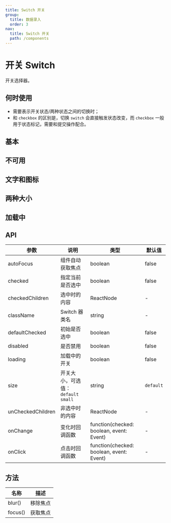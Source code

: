 ```yaml
---
title: Switch 开关
group:
  title: 数据录入
  order: 3
nav:
  title: Switch 开关
  path: /components
---
```


# 开关 Switch

开关选择器。

## 何时使用

- 需要表示开关状态/两种状态之间的切换时；
- 和 `checkbox` 的区别是，切换 `switch` 会直接触发状态改变，而 `checkbox` 一般用于状态标记，需要和提交操作配合。

## 基本

<code src="./demos/basic.tsx"></code>

## 不可用

<code src="./demos/disabled.tsx"></code>

## 文字和图标

<code src="./demos/text.tsx"></code>

## 两种大小

<code src="./demos/size.tsx"></code>

## 加载中

<code src="./demos/loading.tsx"></code>

## API

| 参数              | 说明                                | 类型                                     | 默认值    |
| ----------------- | ----------------------------------- | ---------------------------------------- | --------- |
| autoFocus         | 组件自动获取焦点                    | boolean                                  | false     |
| checked           | 指定当前是否选中                    | boolean                                  | false     |
| checkedChildren   | 选中时的内容                        | ReactNode                                | -         |
| className         | Switch 器类名                       | string                                   | -         |
| defaultChecked    | 初始是否选中                        | boolean                                  | false     |
| disabled          | 是否禁用                            | boolean                                  | false     |
| loading           | 加载中的开关                        | boolean                                  | false     |
| size              | 开关大小，可选值：`default` `small` | string                                   | `default` |
| unCheckedChildren | 非选中时的内容                      | ReactNode                                | -         |
| onChange          | 变化时回调函数                      | function(checked: boolean, event: Event) | -         |
| onClick           | 点击时回调函数                      | function(checked: boolean, event: Event) | -         |

## 方法

| 名称    | 描述     |
| ------- | -------- |
| blur()  | 移除焦点 |
| focus() | 获取焦点 |
